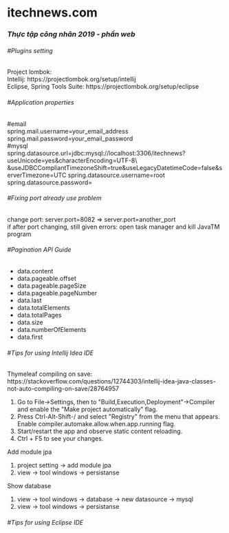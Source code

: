 # itechnews.com
<h3><i>Thực tập công nhân 2019 - phần web</i></h3>

<h6>#Plugins setting</h6>
<p>
Project lombok:<br>
Intellij: https://projectlombok.org/setup/intellij<br>
Eclipse, Spring Tools Suite: https://projectlombok.org/setup/eclipse 
</p>

<h6>#Application properties</h6>
<p>
#email<br>
spring.mail.username=your_email_address<br>
spring.mail.password=your_email_password
<br>#mysql<br>
spring.datasource.url=jdbc:mysql://localhost:3306/itechnews?useUnicode=yes&characterEncoding=UTF-8\
  &useJDBCCompliantTimezoneShift=true&useLegacyDatetimeCode=false&serverTimezone=UTC
spring.datasource.username=root<br>
spring.datasource.password=
</p>

<h6>#Fixing port already use problem</h6>
<p>
change port: server.port=8082 => server.port=another_port<br>
if after port changing, still given errors: open task manager and kill JavaTM program
</p>

<h6>#Pagination API Guide</h6>
<p>
<ul>
    <li>data.content</li>
    <li>data.pageable.offset</li>
    <li>data.pageable.pageSize</li>
    <li>data.pageable.pageNumber</li>
    <li>data.last</li>
    <li>data.totalElements</li>
    <li>data.totalPages</li>
    <li>data.size</li>
    <li>data.numberOfElements</li>
    <li>data.first</li>
</ul>
</p>

<h6>#Tips for using Intellij Idea IDE</h6>
<p>Thymeleaf compiling on save: https://stackoverflow.com/questions/12744303/intellij-idea-java-classes-not-auto-compiling-on-save/28764957<p>
<ol>
    <li>Go to File->Settings, then to "Build,Execution,Deployment"->Compiler and enable the "Make project automatically" flag.</li>
    <li>Press Ctrl-Alt-Shift-/ and select "Registry" from the menu that appears. Enable compiler.automake.allow.when.app.running flag.</li>
    <li>Start/restart the app and observe static content reloading.</li>
    <li>Ctrl + F5 to see your changes.</li>
</ol>

<p>Add module jpa<p>
<ol>
    <li>project setting -> add module jpa</li>
    <li>view -> tool windows -> persistanse</li>
</ol>

<p>Show database<p>
<ol>
    <li>view -> tool windows -> database -> new datasource -> mysql</li>
    <li>view -> tool windows -> persistanse</li>
</ol>
<h6>#Tips for using Eclipse IDE</h6>